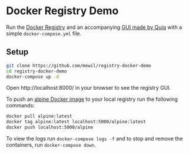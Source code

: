 # Docker Registry Demo

Run the [Docker Registry](https://docs.docker.com/registry/) and an accompanying [GUI made by Quiq](https://github.com/Quiq/docker-registry-ui) with a simple `docker-compose.yml` file.

## Setup

```bash
git clone https://github.com/mewil/registry-docker-demo
cd registry-docker-demo
docker-compose up -d
```

Open http://localhost:8000/ in your browser to see the registry GUI.

To push an [alpine Docker image](https://hub.docker.com/_/alpine/) to your local registry run the following commands:

```bash
docker pull alpine:latest
docker tag alpine:latest localhost:5000/alpine:latest
docker push localhost:5000/alpine
```

To view the logs run `docker-compose logs -f` and to stop and remove the containers, run `docker-compose down`.
